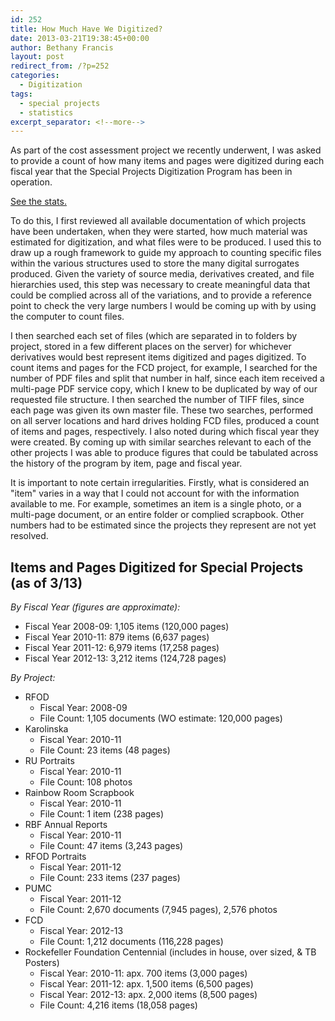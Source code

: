 ```yaml
---
id: 252
title: How Much Have We Digitized?
date: 2013-03-21T19:38:45+00:00
author: Bethany Francis
layout: post
redirect_from: /?p=252
categories:
  - Digitization
tags:
  - special projects
  - statistics
excerpt_separator: <!--more-->
---
```

As part of the cost assessment project we recently underwent, I was asked to provide a count of how many items and pages were digitized during each fiscal year that the Special Projects Digitization Program has been in operation.

[See the stats.](#stats)

To do this, I first reviewed all available documentation of which projects have been undertaken, when they were started, how much material was estimated for digitization, and what files were to be produced. I used this to draw up a rough framework to guide my approach to counting specific files within the various structures used to store the many digital surrogates produced. Given the variety of source media, derivatives created, and file hierarchies used, this step was necessary to create meaningful data that could be complied across all of the variations, and to provide a reference point to check the very large numbers I would be coming up with by using the computer to count files.<!--more-->

I then searched each set of files (which are separated in to folders by project, stored in a few different places on the server) for whichever derivatives would best represent items digitized and pages digitized. To count items and pages for the FCD project, for example, I searched for the number of PDF files and split that number in half, since each item received a multi-page PDF service copy, which I knew to be duplicated by way of our requested file structure. I then searched the number of TIFF files, since each page was given its own master file. These two searches, performed on all server locations and hard drives holding FCD files, produced a count of items and pages, respectively. I also noted during which fiscal year they were created. By coming up with similar searches relevant to each of the other projects I was able to produce figures that could be tabulated across the history of the program by item, page and fiscal year.

It is important to note certain irregularities. Firstly, what is considered an "item" varies in a way that I could not account for with the information available to me. For example, sometimes an item is a single photo, or a multi-page document, or an entire folder or complied scrapbook. Other numbers had to be estimated since the projects they represent are not yet resolved.

## <a name="stats"></a> Items and Pages Digitized for Special Projects (as of 3/13)

_By Fiscal Year (figures are approximate):_

* Fiscal Year 2008-09: 1,105 items (120,000 pages)
* Fiscal Year 2010-11: 879 items (6,637 pages)
* Fiscal Year 2011-12: 6,979 items (17,258 pages)
* Fiscal Year 2012-13: 3,212 items (124,728 pages)

_By Project:_

* RFOD
  * Fiscal Year: 2008-09
  * File Count: 1,105 documents (WO estimate: 120,000 pages)
* Karolinska
  * Fiscal Year: 2010-11
  * File Count: 23 items (48 pages)
* RU Portraits
  * Fiscal Year: 2010-11
  * File Count: 108 photos
* Rainbow Room Scrapbook
  * Fiscal Year: 2010-11
  * File Count: 1 item (238 pages)
* RBF Annual Reports
  * Fiscal Year: 2010-11
  * File Count: 47 items (3,243 pages)
* RFOD Portraits
  * Fiscal Year: 2011-12
  * File Count: 233 items (237 pages)
* PUMC
  * Fiscal Year: 2011-12
  * File Count: 2,670 documents (7,945 pages), 2,576 photos
* FCD
  * Fiscal Year: 2012-13
  * File Count: 1,212 documents (116,228 pages)
* Rockefeller Foundation Centennial (includes in house, over sized, & TB Posters)
  * Fiscal Year: 2010-11: apx. 700 items (3,000 pages)
  * Fiscal Year: 2011-12: apx. 1,500 items (6,500 pages)
  * Fiscal Year: 2012-13: apx. 2,000 items (8,500 pages)
  * File Count: 4,216 items (18,058 pages)
